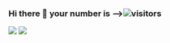 ### Hi there 👋 your number is -->![visitors](https://visitor-badge.laobi.icu/badge?page_id=crsov)

![](https://github-readme-stats.vercel.app/api?username=crsov)
![](https://github-readme-stats.vercel.app/api/top-langs/?username=crsov)
